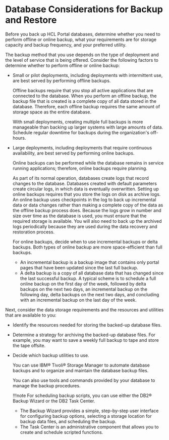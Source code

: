 # Database Considerations for Backup and Restore

Before you back up HCL Portal databases, determine whether you need to perform offline or online backup, what your requirements are for storage capacity and backup frequency, and your preferred utility.

The backup method that you use depends on the type of deployment and the level of service that is being offered. Consider the following factors to determine whether to perform offline or online backup:

-   Small or pilot deployments, including deployments with intermittent use, are best served by performing offline backups.

    Offline backups require that you stop all active applications that are connected to the database. When you perform an offline backup, the backup file that is created is a complete copy of all data stored in the database. Therefore, each offline backup requires the same amount of storage space as the entire database.

    With small deployments, creating multiple full backups is more manageable than backing up larger systems with large amounts of data. Schedule regular downtime for backups during the organization's off-hours.

-   Large deployments, including deployments that require continuous availability, are best served by performing online backups.

    Online backups can be performed while the database remains in service running applications; therefore, online backups require planning.

    As part of its normal operation, databases create logs that record changes to the database. Databases created with default parameters create circular logs, in which data is eventually overwritten. Setting up online backups requires that you store the logs on disk as archive logs. An online backup uses checkpoints in the log to back up incremental data or data changes rather than making a complete copy of the data as the offline backup process does. Because the logs grow in number and size over time as the database is used, you must ensure that the required storage is available. You will also need to back up the archived logs periodically because they are used during the data recovery and restoration process.

    For online backups, decide when to use incremental backups or delta backups. Both types of online backup are more space-efficient than full backups.

    -   An incremental backup is a backup image that contains only portal pages that have been updated since the last full backup.
    -   A delta backup is a copy of all database data that has changed since the last successful backup.
    A typical scheme is to schedule a full online backup on the first day of the week, followed by delta backups on the next two days, an incremental backup on the following day, delta backups on the next two days, and concluding with an incremental backup on the last day of the week.


Next, consider the data storage requirements and the resources and utilities that are available to you:

-   Identify the resources needed for storing the backed-up database files.
-   Determine a strategy for archiving the backed-up database files. For example, you may want to save a weekly full backup to tape and store the tape offsite.
-   Decide which backup utilities to use.

    You can use IBM® Tivoli® Storage Manager to automate database backups and to organize and maintain the database backup files.

    You can also use tools and commands provided by your database to manage the backup procedures.

    !!!note
        For scheduling backup scripts, you can use either the DB2® Backup Wizard or the DB2 Task Center.

    -   The Backup Wizard provides a simple, step-by-step user interface for configuring backup options, selecting a storage location for backup data files, and scheduling the backup.
    -   The Task Center is an administrative component that allows you to create and schedule scripted functions.


